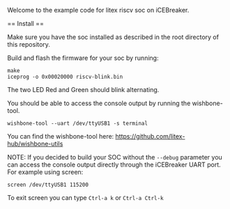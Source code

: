 Welcome to the example code for litex riscv soc on iCEBreaker.

== Install ==

Make sure you have the soc installed as described in the root directory of this repository.

Build and flash the firmware for your soc by running:
```
make
iceprog -o 0x00020000 riscv-blink.bin
```

The two LED Red and Green should blink alternating.

You should be able to access the console output by running the wishbone-tool.

```
wishbone-tool --uart /dev/ttyUSB1 -s terminal
```

You can find the wishbone-tool here: https://github.com/litex-hub/wishbone-utils

NOTE: If you decided to build your SOC without the `--debug` parameter you can access the console output directly through the iCEBreaker UART port. For example using screen:

```
screen /dev/ttyUSB1 115200
```

To exit screen you can type `Ctrl-a k` or `Ctrl-a Ctrl-k`